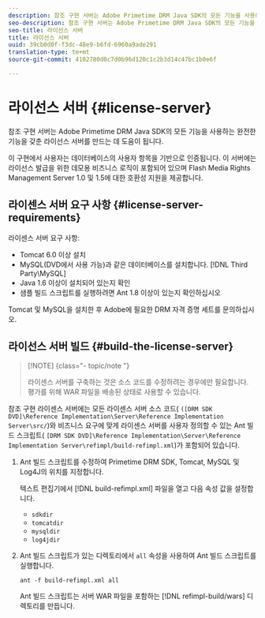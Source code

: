 ```yaml
---
description: 참조 구현 서버는 Adobe Primetime DRM Java SDK의 모든 기능을 사용하는 완전한 기능을 갖춘 라이선스 서버를 만드는 데 도움이 됩니다.
seo-description: 참조 구현 서버는 Adobe Primetime DRM Java SDK의 모든 기능을 사용하는 완전한 기능을 갖춘 라이선스 서버를 만드는 데 도움이 됩니다.
seo-title: 라이선스 서버
title: 라이선스 서버
uuid: 39cb0d0f-f3dc-48e9-b6fd-6960a9ade291
translation-type: tm+mt
source-git-commit: 4102780d0c7d0b96d120c1c2b3d14c47bc1b0e6f

---
```



# 라이선스 서버 {#license-server}

참조 구현 서버는 Adobe Primetime DRM Java SDK의 모든 기능을 사용하는 완전한 기능을 갖춘 라이선스 서버를 만드는 데 도움이 됩니다.

이 구현에서 사용자는 데이터베이스의 사용자 항목을 기반으로 인증됩니다. 이 서버에는 라이선스 발급을 위한 데모용 비즈니스 로직이 포함되어 있으며 Flash Media Rights Management Server 1.0 및 1.5에 대한 호환성 지원을 제공합니다.

## 라이센스 서버 요구 사항 {#license-server-requirements}

라이센스 서버 요구 사항:

* Tomcat 6.0 이상 설치
* MySQL(DVD에서 사용 가능)과 같은 데이터베이스를 설치합니다. [!DNL Third Party\MySQL]
* Java 1.6 이상이 설치되어 있는지 확인
* 샘플 빌드 스크립트를 실행하려면 Ant 1.8 이상이 있는지 확인하십시오

Tomcat 및 MySQL을 설치한 후 Adobe에 필요한 DRM 자격 증명 세트를 문의하십시오.

## 라이선스 서버 빌드 {#build-the-license-server}

>[!NOTE] {class=&quot;- topic/note &quot;}
>
>라이센스 서버를 구축하는 것은 소스 코드를 수정하려는 경우에만 필요합니다. 평가를 위해 WAR 파일을 배송된 상태로 사용할 수 있습니다.

참조 구현 라이센스 서버에는 모든 라이센스 서버 소스 코드( `([DRM SDK DVD]\Reference Implementation\Server\Reference Implementation Server\src/`)와 비즈니스 요구에 맞게 라이센스 서버를 사용자 정의할 수 있는 Ant 빌드 스크립트( `[DRM SDK DVD]\Reference Implementation\Server\Reference Implementation Server\refimpl/build-refimpl.xml`)가 포함되어 있습니다.

1. Ant 빌드 스크립트를 수정하여 Primetime DRM SDK, Tomcat, MySQL 및 Log4J의 위치를 지정합니다.

   텍스트 편집기에서 [!DNL build-refimpl.xml] 파일을 열고 다음 속성 값을 설정합니다.

   * `sdkdir`
   * `tomcatdir`
   * `mysqldir`
   * `log4jdir`

1. Ant 빌드 스크립트가 있는 디렉토리에서 `all` 속성을 사용하여 Ant 빌드 스크립트를 실행합니다.

   ```
   ant -f build-refimpl.xml all
   ```

   Ant 빌드 스크립트는 서버 WAR 파일을 포함하는 [!DNL refimpl-build/wars] 디렉토리를 만듭니다.
